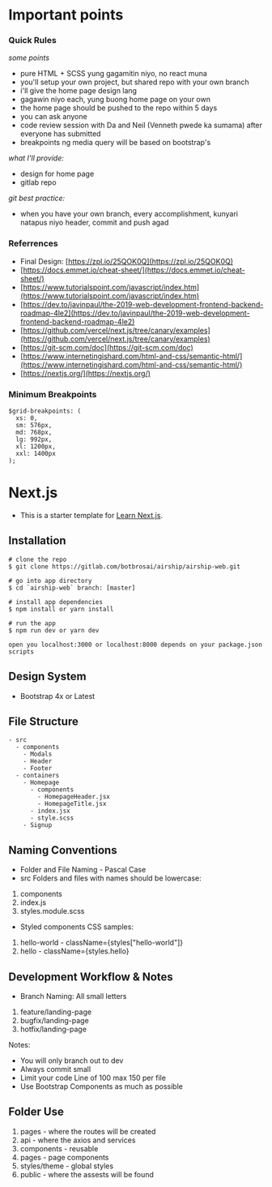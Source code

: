 # Important points

### Quick Rules

_some points_

- pure HTML + SCSS yung gagamitin niyo, no react muna
- you'll setup your own project, but shared repo with your own branch
- i'll give the home page design lang
- gagawin niyo each, yung buong home page on your own
- the home page should be pushed to the repo within 5 days
- you can ask anyone
- code review session with Da and Neil (Venneth pwede ka sumama) after everyone has submitted
- breakpoints ng media query will be based on bootstrap's

_what I'll provide:_

- design for home page
- gitlab repo

_git best practice:_

- when you have your own branch, every accomplishment, kunyari natapus niyo header, commit and push agad

### Referrences

- Final Design: [https://zpl.io/25QOK0Q](https://zpl.io/25QOK0Q)
- [https://docs.emmet.io/cheat-sheet/](https://docs.emmet.io/cheat-sheet/)
- [https://www.tutorialspoint.com/javascript/index.htm](https://www.tutorialspoint.com/javascript/index.htm)
- [https://dev.to/javinpaul/the-2019-web-development-frontend-backend-roadmap-4le2](https://dev.to/javinpaul/the-2019-web-development-frontend-backend-roadmap-4le2)
- [https://github.com/vercel/next.js/tree/canary/examples](https://github.com/vercel/next.js/tree/canary/examples)
- [https://git-scm.com/doc](https://git-scm.com/doc)
- [https://www.internetingishard.com/html-and-css/semantic-html/](https://www.internetingishard.com/html-and-css/semantic-html/)
- [https://nextjs.org/](https://nextjs.org/)

### Minimum Breakpoints

```
$grid-breakpoints: (
  xs: 0,
  sm: 576px,
  md: 768px,
  lg: 992px,
  xl: 1200px,
  xxl: 1400px
);
```

# Next.js

- This is a starter template for [Learn Next.js](https://nextjs.org/learn).

## Installation

```
# clone the repo
$ git clone https://gitlab.com/botbrosai/airship/airship-web.git

# go into app directory
$ cd `airship-web` branch: [master]

# install app dependencies
$ npm install or yarn install

# run the app
$ npm run dev or yarn dev

open you localhost:3000 or localhost:8000 depends on your package.json scripts
```

## Design System

- Bootstrap 4x or Latest

## File Structure

```
- src
  - components
    - Modals
    - Header
    - Footer
  - containers
    - Homepage
      - components
        - HomepageHeader.jsx
        - HomepageTitle.jsx
      - index.jsx
      - style.scss
    - Signup
```

## Naming Conventions

- Folder and File Naming - Pascal Case
- src Folders and files with names should be lowercase:

1. components
2. index.js
3. styles.module.scss

- Styled components CSS samples:

1. hello-world - className={styles["hello-world"]}
2. hello - className={styles.hello}

## Development Workflow & Notes

- Branch Naming: All small letters

1. feature/landing-page
2. bugfix/landing-page
3. hotfix/landing-page

Notes:

- You will only branch out to dev
- Always commit small
- Limit your code Line of 100 max 150 per file
- Use Bootstrap Components as much as possible

## Folder Use

1. pages - where the routes will be created
2. api - where the axios and services
3. components - reusable
4. pages - page components
5. styles/theme - global styles
6. public - where the assests will be found
